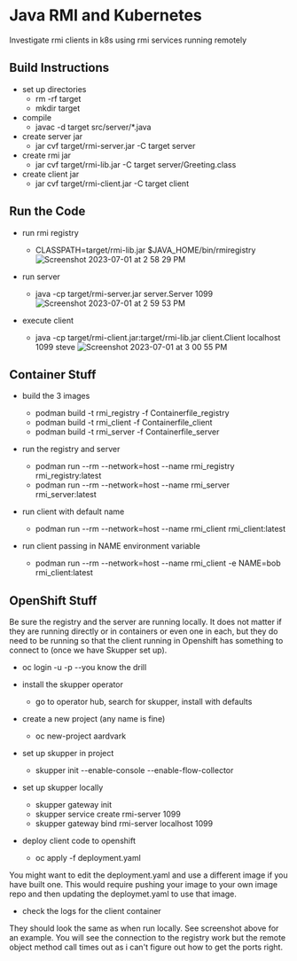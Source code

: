 # Java RMI and Kubernetes
Investigate rmi clients in k8s using rmi services running remotely


## Build Instructions
* set up directories
  * rm -rf target
  * mkdir target
* compile
  * javac -d target src/server/*.java
* create server jar
  * jar cvf target/rmi-server.jar -C target server
* create rmi jar
  * jar cvf target/rmi-lib.jar -C target server/Greeting.class
* create client jar
  * jar cvf target/rmi-client.jar -C target client

## Run the Code
* run rmi registry
  * CLASSPATH=target/rmi-lib.jar $JAVA_HOME/bin/rmiregistry
![Screenshot 2023-07-01 at 2 58 29 PM](https://github.com/cbowland/rmi_and_k8s/assets/1307303/8a959e23-f5e4-400f-9a47-e44d5553c4ce)

* run server
  * java -cp target/rmi-server.jar server.Server 1099
![Screenshot 2023-07-01 at 2 59 53 PM](https://github.com/cbowland/rmi_and_k8s/assets/1307303/02c10372-20f2-47e9-8dbd-09ba65823e12)

* execute client
  * java -cp target/rmi-client.jar:target/rmi-lib.jar client.Client localhost 1099 steve
![Screenshot 2023-07-01 at 3 00 55 PM](https://github.com/cbowland/rmi_and_k8s/assets/1307303/afa25c5d-b087-482a-8dd2-4256c85f3760)


## Container Stuff

* build the 3 images
  * podman build -t rmi_registry -f Containerfile_registry
  * podman build -t rmi_client -f Containerfile_client
  * podman build -t rmi_server -f Containerfile_server

* run the registry and server
  * podman run --rm --network=host --name rmi_registry rmi_registry:latest
  * podman run --rm --network=host --name rmi_server rmi_server:latest

* run client with default name
  * podman run --rm --network=host --name rmi_client rmi_client:latest
* run client passing in NAME environment variable
  * podman run --rm --network=host --name rmi_client -e NAME=bob rmi_client:latest

## OpenShift Stuff

Be sure the registry and the server are running locally.
It does not matter if they are running directly or in containers
or even one in each, but they do need to be running so that the client running
in Openshift has something to connect to (once we have Skupper set up).

* oc login -u -p --you know the drill

* install the skupper operator
  * go to operator hub, search for skupper, install with defaults

* create a new project (any name is fine)
  * oc new-project aardvark

* set up skupper in project
  * skupper init --enable-console --enable-flow-collector

* set up skupper locally
  * skupper gateway init
  * skupper service create rmi-server 1099
  * skupper gateway bind rmi-server localhost 1099

* deploy client code to openshift
  * oc apply -f deployment.yaml
    

You might want to edit the deployment.yaml and use a
different image if you have built one. This would require
pushing your image to your own image repo and then updating the
deploymet.yaml to use that image.

* check the logs for the client container
  
They should look the same as when run locally.
See screenshot above for an example.
You will see the connection to the registry work
but the remote object method call times out
as i can't figure out how to get the ports right.
